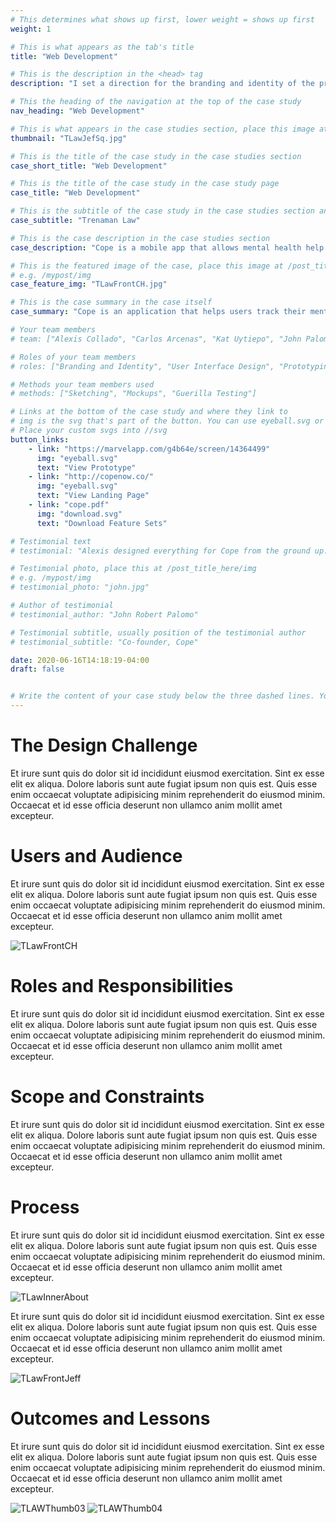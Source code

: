 ```yaml
---
# This determines what shows up first, lower weight = shows up first
weight: 1

# This is what appears as the tab's title
title: "Web Development"

# This is the description in the <head> tag
description: "I set a direction for the branding and identity of the product and crafted a functioning prototype ready for usability testing and development."

# This the heading of the navigation at the top of the case study
nav_heading: "Web Development"

# This is what appears in the case studies section, place this image at the //img folder
thumbnail: "TLawJefSq.jpg"

# This is the title of the case study in the case studies section
case_short_title: "Web Development"

# This is the title of the case study in the case study page
case_title: "Web Development"

# This is the subtitle of the case study in the case studies section and the case study page
case_subtitle: "Trenaman Law"

# This is the case description in the case studies section
case_description: "Cope is a mobile app that allows mental health help seekers track their symptoms and medication. I helped them create a minimum viable product for testing."

# This is the featured image of the case, place this image at /post_title_here/img folder
# e.g. /mypost/img
case_feature_img: "TLawFrontCH.jpg"

# This is the case summary in the case itself
case_summary: "Cope is an application that helps users track their mental health. Progress is measured through the use of a check-in system, calendar, medicine tracker and a summary dashboard. I created a minimum viable product for this application."

# Your team members
# team: ["Alexis Collado", "Carlos Arcenas", "Kat Uytiepo", "John Palomo"]

# Roles of your team members
# roles: ["Branding and Identity", "User Interface Design", "Prototyping", "User Research"]

# Methods your team members used
# methods: ["Sketching", "Mockups", "Guerilla Testing"]

# Links at the bottom of the case study and where they link to
# img is the svg that's part of the button. You can use eyeball.svg or download.svg
# Place your custom svgs into //svg
button_links:
    - link: "https://marvelapp.com/g4b64e/screen/14364499"
      img: "eyeball.svg"
      text: "View Prototype"
    - link: "http://copenow.co/"
      img: "eyeball.svg"
      text: "View Landing Page"
    - link: "cope.pdf"
      img: "download.svg"
      text: "Download Feature Sets"

# Testimonial text
# testimonial: "Alexis designed everything for Cope from the ground up. What I really like about him is his true understanding and grasp of what makes a great UI great. He knows that the user experience needs a lot of refining from customers and he isn't shy to take feedback even if it's critical. Alexis is one of those rare people who just gets it."

# Testimonial photo, place this at /post_title_here/img
# e.g. /mypost/img
# testimonial_photo: "john.jpg"

# Author of testimonial
# testimonial_author: "John Robert Palomo"

# Testimonial subtitle, usually position of the testimonial author
# testimonial_subtitle: "Co-founder, Cope"

date: 2020-06-16T14:18:19-04:00
draft: false


# Write the content of your case study below the three dashed lines. You can use markdown and raw HTML.
---
```

# The Design Challenge

Et irure sunt quis do dolor sit id incididunt eiusmod exercitation. Sint ex esse elit ex aliqua. Dolore laboris sunt aute fugiat ipsum non quis est. Quis esse enim occaecat voluptate adipisicing minim reprehenderit do eiusmod minim. Occaecat et id esse officia deserunt non ullamco anim mollit amet excepteur. 


# Users and Audience

Et irure sunt quis do dolor sit id incididunt eiusmod exercitation. Sint ex esse elit ex aliqua. Dolore laboris sunt aute fugiat ipsum non quis est. Quis esse enim occaecat voluptate adipisicing minim reprehenderit do eiusmod minim. Occaecat et id esse officia deserunt non ullamco anim mollit amet excepteur. 

![TLawFrontCH](/tlaw/img/TLawFrontCH.jpg "Hero Image Courthouse")

# Roles and Responsibilities

Et irure sunt quis do dolor sit id incididunt eiusmod exercitation. Sint ex esse elit ex aliqua. Dolore laboris sunt aute fugiat ipsum non quis est. Quis esse enim occaecat voluptate adipisicing minim reprehenderit do eiusmod minim. Occaecat et id esse officia deserunt non ullamco anim mollit amet excepteur. 

# Scope and Constraints

Et irure sunt quis do dolor sit id incididunt eiusmod exercitation. Sint ex esse elit ex aliqua. Dolore laboris sunt aute fugiat ipsum non quis est. Quis esse enim occaecat voluptate adipisicing minim reprehenderit do eiusmod minim. Occaecat et id esse officia deserunt non ullamco anim mollit amet excepteur. 

# Process

Et irure sunt quis do dolor sit id incididunt eiusmod exercitation. Sint ex esse elit ex aliqua. Dolore laboris sunt aute fugiat ipsum non quis est. Quis esse enim occaecat voluptate adipisicing minim reprehenderit do eiusmod minim. Occaecat et id esse officia deserunt non ullamco anim mollit amet excepteur. 

![TLawInnerAbout](/tlaw/img/TLawInnerAbout.jpg "About Mason")


Et irure sunt quis do dolor sit id incididunt eiusmod exercitation. Sint ex esse elit ex aliqua. Dolore laboris sunt aute fugiat ipsum non quis est. Quis esse enim occaecat voluptate adipisicing minim reprehenderit do eiusmod minim. Occaecat et id esse officia deserunt non ullamco anim mollit amet excepteur. 


![TLawFrontJeff](/tlaw/img/TLawFrontJeff.jpg "Hero Image with Jefferson")

# Outcomes and Lessons

Et irure sunt quis do dolor sit id incididunt eiusmod exercitation. Sint ex esse elit ex aliqua. Dolore laboris sunt aute fugiat ipsum non quis est. Quis esse enim occaecat voluptate adipisicing minim reprehenderit do eiusmod minim. Occaecat et id esse officia deserunt non ullamco anim mollit amet excepteur. 


![TLAWThumb03](/tlaw/img/TLAWThumb03@0.75x.jpg "Hero Image Medium")
![TLAWThumb04](/tlaw/img/TLAWThumb04@0.75x.jpg "Hero Image Medium")